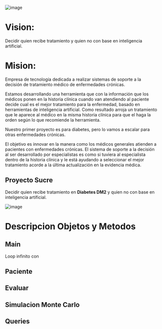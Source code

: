 ![image](https://user-images.githubusercontent.com/48698336/230502548-45049b5c-2072-4c1c-a59c-484c70755f40.png)
# Vision:

Decidir quien recibe tratamiento y quien no con base en inteligencia artificial.

# Mision:

Empresa de tecnología dedicada a realizar sistemas de soporte a la decisión de tratamiento médico de enfermedades crónicas.

Estamos desarrollando una herramienta que con la información que los médicos ponen en la historia clínica cuando van atendiendo al paciente decide cual es el mejor tratamiento para la enfermedad, basado en herramientas de inteligencia artificial. Como resultado arroja un tratamiento que le aparece al médico en la misma historia clínica para que el haga la orden según lo que recomiende la herramienta.

Nuestro primer proyecto es para diabetes, pero lo vamos a escalar para otras enfermedades crónicas.

El objetivo es innovar en la manera como los médicos generales atienden a pacientes con enfermedades crónicas. El sistema de soporte a la decisión al ser desarrollado por especialistas es como si tuviera al especialista dentro de la historia clínica y le está ayudando a seleccionar el mejor tratamiento acorde a la última actualización en la evidencia médica.


## Proyecto Sucre

Decidir quien recibe tratamiento en <strong>Diabetes DM2</strong> y quien no con base en inteligencia artificial.



![image](https://user-images.githubusercontent.com/48698336/230223158-d50bbfcd-42fc-4ed8-9492-4a4fd1014788.png)


# Descripcion Objetos y Metodos

## Main
Loop infinito con

## Paciente

## Evaluar

## Simulacion Monte Carlo

## Queries
